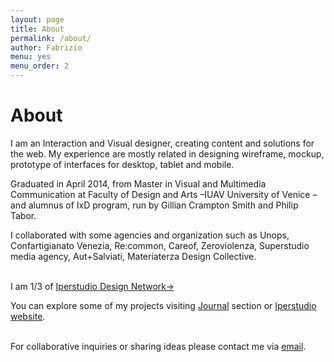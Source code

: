 ```yaml
---
layout: page
title: About
permalink: /about/
author: Fabrizio
menu: yes
menu_order: 2
---
```


<h1>About</h1>
<p>
I am an Interaction and Visual designer, creating content and solutions for the web. My experience are mostly related in designing wireframe, mockup, prototype of interfaces for desktop, tablet and mobile.
</p>
<p>
Graduated in April 2014, from Master in Visual and Multimedia Communication at Faculty of Design and Arts –IUAV University of Venice – and alumnus of IxD program, run by Gillian Crampton Smith and Philip Tabor.
</p>
<p>
I collaborated with some agencies and organization such as Unops, Confartigianato Venezia, Re:common, Careof, Zeroviolenza, Superstudio media agency, Aut+Salviati, Materiaterza Design Collective.
</p>
<br>
I am 1/3 of <a href="http://www.iperstudio.net/about" target="_blank">Iperstudio Design Network→</a>
<br>

You can explore some of my projects visiting [Journal](http://fabriziogoglia.com//journal/) section or <a href="http://www.iperstudio.net/" target="_blank">Iperstudio website</a>.

<br>
For collaborative inquiries or sharing ideas please contact me via <a href="mailto:info@fabriziogoglia.com">email</a>.
